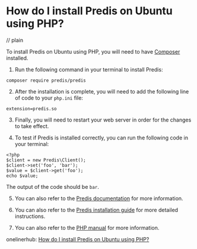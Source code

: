 # How do I install Predis on Ubuntu using PHP?
// plain

To install Predis on Ubuntu using PHP, you will need to have [Composer](https://getcomposer.org/) installed.

1. Run the following command in your terminal to install Predis:

```
composer require predis/predis
```

2. After the installation is complete, you will need to add the following line of code to your `php.ini` file:

```
extension=predis.so
```

3. Finally, you will need to restart your web server in order for the changes to take effect.

4. To test if Predis is installed correctly, you can run the following code in your terminal:

```
<?php
$client = new Predis\Client();
$client->set('foo', 'bar');
$value = $client->get('foo');
echo $value;
```

The output of the code should be `bar`.

5. You can also refer to the [Predis documentation](https://github.com/nrk/predis/blob/v1.1/README.md) for more information.

6. You can also refer to the [Predis installation guide](https://github.com/nrk/predis/wiki/Installation) for more detailed instructions.

7. You can also refer to the [PHP manual](https://www.php.net/manual/en/book.predis.php) for more information.

onelinerhub: [How do I install Predis on Ubuntu using PHP?](https://onelinerhub.com/predis/how-do-i-install-predis-on-ubuntu-using-php)